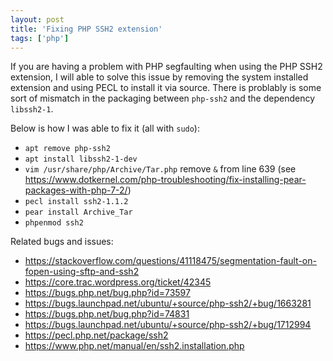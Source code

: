 ```yaml
---
layout: post
title: 'Fixing PHP SSH2 extension'
tags: ['php']
---
```


If you are having a problem with PHP segfaulting when using the PHP SSH2 extension, I will able to solve this issue by removing the system installed extension and using PECL to install it via source.  There is problably is some sort of mismatch in the packaging between `php-ssh2` and the dependency `libssh2-1`.

Below is how I was able to fix it (all with `sudo`):
* `apt remove php-ssh2`
* `apt install libssh2-1-dev`
* `vim /usr/share/php/Archive/Tar.php` remove `&` from line 639 (see <https://www.dotkernel.com/php-troubleshooting/fix-installing-pear-packages-with-php-7-2/>)
* `pecl install ssh2-1.1.2`
* `pear install Archive_Tar`
* `phpenmod ssh2`

Related bugs and issues:
* <https://stackoverflow.com/questions/41118475/segmentation-fault-on-fopen-using-sftp-and-ssh2>
* <https://core.trac.wordpress.org/ticket/42345>
* <https://bugs.php.net/bug.php?id=73597>
* <https://bugs.launchpad.net/ubuntu/+source/php-ssh2/+bug/1663281>
* <https://bugs.php.net/bug.php?id=74831>
* <https://bugs.launchpad.net/ubuntu/+source/php-ssh2/+bug/1712994>
* <https://pecl.php.net/package/ssh2>
* <https://www.php.net/manual/en/ssh2.installation.php>
